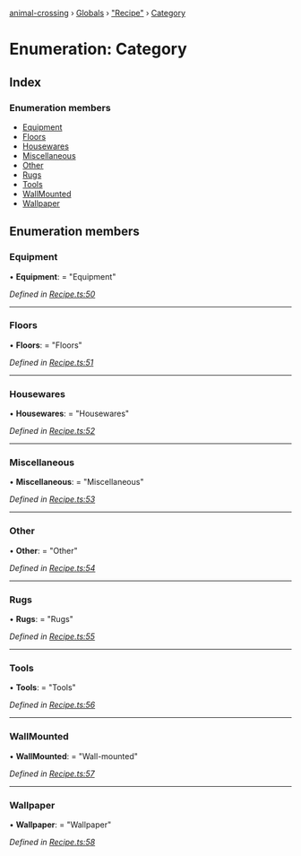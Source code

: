 [animal-crossing](../README.md) › [Globals](../globals.md) › ["Recipe"](../modules/_recipe_.md) › [Category](_recipe_.category.md)

# Enumeration: Category

## Index

### Enumeration members

* [Equipment](_recipe_.category.md#equipment)
* [Floors](_recipe_.category.md#floors)
* [Housewares](_recipe_.category.md#housewares)
* [Miscellaneous](_recipe_.category.md#miscellaneous)
* [Other](_recipe_.category.md#other)
* [Rugs](_recipe_.category.md#rugs)
* [Tools](_recipe_.category.md#tools)
* [WallMounted](_recipe_.category.md#wallmounted)
* [Wallpaper](_recipe_.category.md#wallpaper)

## Enumeration members

###  Equipment

• **Equipment**: = "Equipment"

*Defined in [Recipe.ts:50](https://github.com/Norviah/animal-crossing/blob/267b9fa/module/types/Recipe.ts#L50)*

___

###  Floors

• **Floors**: = "Floors"

*Defined in [Recipe.ts:51](https://github.com/Norviah/animal-crossing/blob/267b9fa/module/types/Recipe.ts#L51)*

___

###  Housewares

• **Housewares**: = "Housewares"

*Defined in [Recipe.ts:52](https://github.com/Norviah/animal-crossing/blob/267b9fa/module/types/Recipe.ts#L52)*

___

###  Miscellaneous

• **Miscellaneous**: = "Miscellaneous"

*Defined in [Recipe.ts:53](https://github.com/Norviah/animal-crossing/blob/267b9fa/module/types/Recipe.ts#L53)*

___

###  Other

• **Other**: = "Other"

*Defined in [Recipe.ts:54](https://github.com/Norviah/animal-crossing/blob/267b9fa/module/types/Recipe.ts#L54)*

___

###  Rugs

• **Rugs**: = "Rugs"

*Defined in [Recipe.ts:55](https://github.com/Norviah/animal-crossing/blob/267b9fa/module/types/Recipe.ts#L55)*

___

###  Tools

• **Tools**: = "Tools"

*Defined in [Recipe.ts:56](https://github.com/Norviah/animal-crossing/blob/267b9fa/module/types/Recipe.ts#L56)*

___

###  WallMounted

• **WallMounted**: = "Wall-mounted"

*Defined in [Recipe.ts:57](https://github.com/Norviah/animal-crossing/blob/267b9fa/module/types/Recipe.ts#L57)*

___

###  Wallpaper

• **Wallpaper**: = "Wallpaper"

*Defined in [Recipe.ts:58](https://github.com/Norviah/animal-crossing/blob/267b9fa/module/types/Recipe.ts#L58)*
